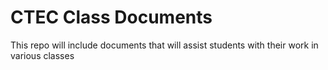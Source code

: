# CTEC Class Documents

This repo will include documents that will assist students with their work in various classes

